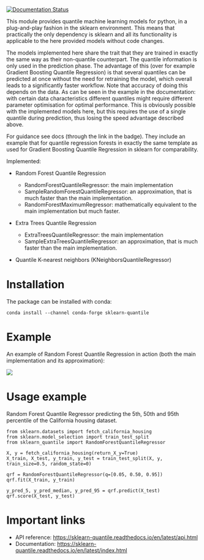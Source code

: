 [![Documentation Status](https://readthedocs.org/projects/sklearn-quantile/badge/?version=latest)](https://sklearn-quantile.readthedocs.io/en/latest/?badge=latest)

This module provides quantile machine learning models for python, in a plug-and-play fashion in the sklearn environment. This means that practically the only dependency is sklearn and all its functionality is applicable to the here provided models without code changes.

The models implemented here share the trait that they are trained in exactly the same way as their non-quantile counterpart. The quantile information is only used in the prediction phase. The advantage of this (over for example Gradient Boosting Quantile Regression) is that several quantiles can be predicted at once without the need for retraining the model, which overall leads to a significantly faster workflow. Note that accuracy of doing this depends on the data. As can be seen in the example in the documentation: with certain data characteristics different quantiles might require different parameter optimisation for optimal performance. This is obviously possible with the implemented models here, but this requires the use of a single quantile during prediction, thus losing the speed advantage described above.

For guidance see docs (through the link in the badge). They include an example that for quantile regression forests in exactly the same template as used for Gradient Boosting Quantile Regression in sklearn for comparability.

Implemented:
- Random Forest Quantile Regression 
  - RandomForestQuantileRegressor: the main implementation
  - SampleRandomForestQuantileRegressor: an approximation, that is much faster than the main implementation.
  - RandomForestMaximumRegressor: mathematically equivalent to the main implementation but much faster.

- Extra Trees Quantile Regression
  - ExtraTreesQuantileRegressor: the main implementation
  - SampleExtraTreesQuantileRegressor: an approximation, that is much faster than the main implementation.

- Quantile K-nearest neighbors (KNeighborsQuantileRegressor)

# Installation

The package can be installed with conda:

```
conda install --channel conda-forge sklearn-quantile
```

# Example

An example of Random Forest Quantile Regression in action (both the main implementation and its approximation):

<img src="https://github.com/jasperroebroek/sklearn-quantile/raw/master/docs/source/notebooks/example.png"/>

# Usage example

Random Forest Quantile Regressor predicting the 5th, 50th and 95th percentile of the California housing dataset.

```
from sklearn.datasets import fetch_california_housing
from sklearn.model_selection import train_test_split
from sklearn_quantile import RandomForestQuantileRegressor

X, y = fetch_california_housing(return_X_y=True)
X_train, X_test, y_train, y_test = train_test_split(X, y, train_size=0.5, random_state=0)

qrf = RandomForestQuantileRegressor(q=[0.05, 0.50, 0.95])
qrf.fit(X_train, y_train)

y_pred_5, y_pred_median, y_pred_95 = qrf.predict(X_test)
qrf.score(X_test, y_test)
```

# Important links

- API reference: https://sklearn-quantile.readthedocs.io/en/latest/api.html
- Documentation: https://sklearn-quantile.readthedocs.io/en/latest/index.html
